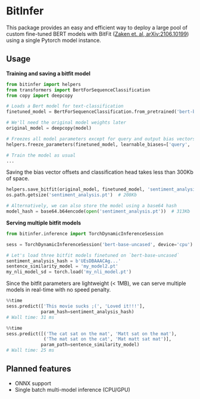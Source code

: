 # BitInfer

This package provides an easy and efficient way to deploy a large pool of custom fine-tuned BERT models with BitFit ([Zaken et. al, arXiv:2106.10199](https://arxiv.org/abs/2106.10199)) using a single Pytorch model instance.

## Usage

**Training and saving a bitfit model**

```python
from bitinfer import helpers
from transformers import BertForSequenceClassification
from copy import deepcopy

# Loads a Bert model for text-classification
finetuned_model = BertForSequenceClassification.from_pretrained('bert-base-uncased', num_labels=3)

# We'll need the original model weights later
original_model = deepcopy(model)

# Freezes all model parameters except for query and output bias vectors
helpers.freeze_parameters(finetuned_model, learnable_biases=['query', 'output'])

# Train the model as usual
...
```

Saving the bias vector offsets and classification head takes less than 300Kb of space.

```python
helpers.save_bitfit(original_model, finetuned_model, 'sentiment_analysis.pt')
os.path.getsize('sentiment_analysis.pt')  # 208Kb

# Alternatively, we can also store the model using a base64 hash
model_hash = base64.b64encode(open('sentiment_analysis.pt'))  # 313Kb
```

**Serving multiple bitfit models**

```python
from bitinfer.inference import TorchDynamicInferenceSession

sess = TorchDynamicInferenceSession('bert-base-uncased', device='cpu')

# Let's load three bitfit models finetuned on `bert-base-uncased`
sentiment_analysis_hash = b'UEsDBAAACAg...'
sentence_similarity_model = 'my_model2.pt'
my_nli_model_sd = torch.load('my_nli_model.pt')
```

Since the bitfit parameters are lightweight (< 1MB), we can serve multiple models in real-time with no speed penalty.

```python
%%time
sess.predict(['This movie sucks ;(', 'Loved it!!!'],
             param_hash=sentiment_analysis_hash)
# Wall time: 31 ms

%%time
sess.predict([('The cat sat on the mat', 'Matt sat on the mat'),
              ('The mat sat on the cat', 'Mat matt sat mat')],
             param_path=sentence_similarity_model)
# Wall time: 25 ms
```

## Planned features
* ONNX support
* Single batch multi-model inference (CPU/GPU)

